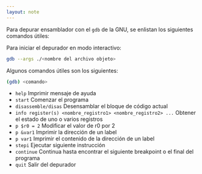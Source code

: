 ```yaml
---
layout: note
---
```


Para depurar ensamblador con el `gdb` de la GNU, se enlistan los siguientes comandos útiles:

Para iniciar el depurador en modo interactivo:

```bash
gdb --args ./<nombre del archivo objeto>
```

Algunos comandos útiles son los siguientes:
```bash
(gdb) <comando>
```

* `help` Imprimir mensaje de ayuda
* `start` Comenzar el programa
* `disassemble/disas` Desensamblar el bloque de código actual
* `info register(s) <nombre_registro1> <nombre_registro2> ...` Obtener el estado de uno o varios registros
* `p $r0 = 2` Modificar el valor de r0 por 2
* `p &var1` Imprimir la dirección de un label
* `p var1` Imprimir el contenido de la dirección de un label
* `stepi` Ejecutar siguiente instrucción
* `continue` Continua hasta encontrar el siguiente breakpoint o el final del programa
* `quit` Salir del depurador
